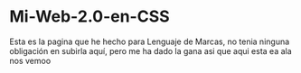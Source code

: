 # Mi-Web-2.0-en-CSS

Esta es la pagina que he hecho para Lenguaje de Marcas, no tenia ninguna obligación en subirla aquí, pero me ha dado la gana asi que aqui esta ea ala nos vemoo
